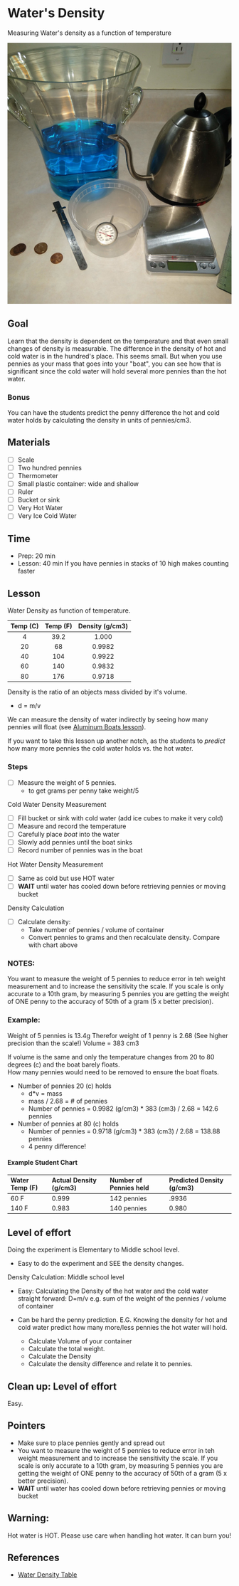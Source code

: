 # Water's Density

Measuring Water's density as a function of temperature

![Water Temp Density Setup](../images/waterTempDensity.png)
## Goal

Learn that the density is dependent on the temperature and that even small changes of density is measurable.  The difference in the density of hot and cold water is in the hundred's place.  This seems small.  But when you use pennies as your mass that goes into your "boat", you can see how that is significant since the cold water will hold several more pennies than the hot water.

### Bonus

You can have the students predict the penny difference the hot and cold water holds by calculating the density in units of pennies/cm3.

## Materials

- [ ] Scale
- [ ] Two hundred pennies
- [ ] Thermometer
- [ ] Small plastic container: wide and shallow
- [ ] Ruler
- [ ] Bucket  or sink
- [ ] Very Hot Water
- [ ] Very Ice Cold Water

## Time

* Prep: 20 min
* Lesson: 40 min
If you have pennies in stacks of 10 high makes counting faster

## Lesson

Water Density as function of temperature.

| Temp (C) | Temp (F) | Density (g/cm3)|
|:--------:|:--------:|:--------:      |
| 4        | 39.2   | 1.000 |
| 20       | 68     | 0.9982 |
| 40       | 104    | 0.9922 |
| 60       | 140    | 0.9832 |
| 80       | 176    | 0.9718 |

Density is the ratio of an objects mass divided by it's volume.
* d = m/v

We can measure the density of water indirectly by seeing how many pennies will float
(see [Aluminum Boats lesson](AluminumBoats.md)).  

If you want to take this lesson up another notch, as the students to *predict* how many more
pennies the cold water holds vs. the hot water.

### Steps

- [ ] Measure the weight of 5 pennies.
   * to get grams per penny take weight/5

Cold Water Density Measurement
- [ ] Fill bucket or sink with cold water (add ice cubes to make it very cold)
- [ ] Measure and record the temperature
- [ ] Carefully place *boat* into the water
- [ ] Slowly add pennies until the boat sinks
- [ ] Record number of pennies was in the boat

Hot Water Density Measurement
- [ ] Same as cold but use HOT water
- [ ] **WAIT** until water has cooled down before retrieving pennies or moving bucket

Density Calculation
- [ ] Calculate density:
   * Take number of pennies / volume of container
   * Convert pennies to grams and then recalculate density.  Compare with chart above


### NOTES:
You want to measure the weight of 5 pennies to reduce error in teh weight measurement and to increase the sensitivity the scale.  If you scale is only accurate to a 10th gram, by measuring 5 pennies you are getting the weight of ONE penny to the accuracy of 50th of a gram (5 x better precision).

### Example:
Weight of 5 pennies is 13.4g
Therefor weight of 1 penny is 2.68 (See higher precision than the scale!)
Volume = 383 cm3

If volume is the same and only the temperature changes from 20 to 80 degrees (c) and the boat barely floats.  
How many pennies would need to be removed to ensure the boat floats.
* Number of pennies 20 (c) holds
   * d*v = mass
   * mass / 2.68 = # of pennies
   * Number of pennies = 0.9982 (g/cm3) * 383 (cm3)  / 2.68 = 142.6 pennies
* Number of pennies at 80 (c) holds
  * Number of pennies = 0.9718 (g/cm3) * 383 (cm3)  / 2.68 = 138.88 pennies
  * 4 penny difference!

#### Example Student Chart

| Water Temp (F) | Actual Density (g/cm3) | Number of Pennies held | Predicted Density (g/cm3)|
| :-------| :-------| :-------| :-------|
| 60 F       |  0.999  | 142  pennies | .9936  |
| 140 F      | 0.983   | 140  pennies | 0.980 |     

## Level of effort
Doing the experiment is Elementary to Middle school level.
* Easy to do the experiment and SEE the density changes.

Density Calculation: Middle school level
* Easy: Calculating the Density of the hot water and the cold water straight forward: D=m/v  e.g. sum of the weight of the pennies / volume of container

* Can be hard the penny prediction. E.G. Knowing the density for hot and cold water predict how many more/less pennies the hot water will hold.
   * Calculate Volume of your container
   * Calculate the total weight.
   * Calculate the Density
   * Calculate the density difference and relate it to pennies.

## Clean up: Level of effort
Easy.

## Pointers
* Make sure to place pennies gently and spread out
* You want to measure the weight of 5 pennies to reduce error in teh weight measurement and to increase the sensitivity the scale.  If you scale is only accurate to a 10th gram, by measuring 5 pennies you are getting the weight of ONE penny to the accuracy of 50th of a gram (5 x better precision).
*  **WAIT** until water has cooled down before retrieving pennies or moving bucket

## Warning:
Hot water is HOT.  Please use care when handling hot water.  It can burn you!

## References
* [Water Density Table](https://www.simetric.co.uk/si_water.htm)
